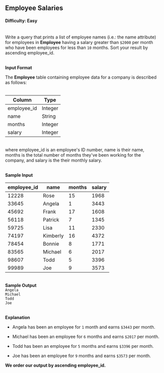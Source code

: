 ## Employee Salaries

#### Difficulty: Easy

</br>Write a query that prints a list of employee names (i.e.: the name attribute) for employees in **Employee** having a salary greater than `$2000` per month who have been employees for less than `10` months. Sort your result by ascending employee_id.

<br>**Input Format**

The **Employee** table containing employee data for a company is described as follows:
<br><br>

| Column      | Type    |
| ----------- | ------- |
| employee_id | Integer |
| name        | String  |
| months      | Integer |
| salary      | Integer |

<br>where employee_id is an employee's ID number, name is their name, months is the total number of months they've been working for the company, and salary is the their monthly salary.

<br>**Sample Input**

| employee_id | name     | months | salary |
| ----------- | -------- | ------ | ------ |
| 12228       | Rose     | 15     | 1968   |
| 33645       | Angela   | 1      | 3443   |
| 45692       | Frank    | 17     | 1608   |
| 56118       | Patrick  | 7      | 1345   |
| 59725       | Lisa     | 11     | 2330   |
| 74197       | Kimberly | 16     | 4372   |
| 78454       | Bonnie   | 8      | 1771   |
| 83565       | Michael  | 6      | 2017   |
| 98607       | Todd     | 5      | 3396   |
| 99989       | Joe      | 9      | 3573   |

<br>**Sample Output**<br>
`Angela`<br>
`Michael`<br>
`Todd`<br>
`Joe`<br>

<br>**Explanation**

- Angela has been an employee for `1` month and earns `$3443` per month.

- Michael has been an employee for `6` months and earns `$2017` per month.

- Todd has been an employee for `5` months and earns `$3396` per month.

- Joe has been an employee for `9` months and earns `$3573` per month.

**We order our output by ascending employee_id.**

